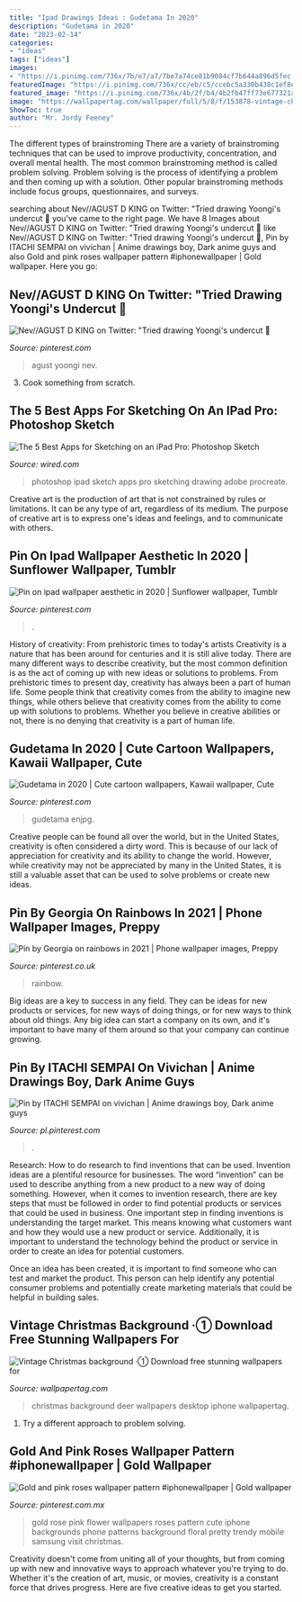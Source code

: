 ```yaml
---
title: "Ipad Drawings Ideas : Gudetama In 2020"
description: "Gudetama in 2020"
date: "2023-02-14"
categories:
- "ideas"
tags: ["ideas"]
images:
- "https://i.pinimg.com/736x/7b/e7/a7/7be7a74ce81b9084cf7b644a896d5fec.jpg"
featuredImage: "https://i.pinimg.com/736x/cc/eb/c5/ccebc5a330b438c1ef8eb40e5d0392bd.jpg"
featured_image: "https://i.pinimg.com/736x/4b/2f/b4/4b2fb47ff73e677321a832d071f8b682.jpg"
image: "https://wallpapertag.com/wallpaper/full/5/8/f/153878-vintage-christmas-background-1500x2300-htc.jpg"
ShowToc: true
author: "Mr. Jordy Feeney"
---
```



The different types of brainstroming
There are a variety of brainstroming techniques that can be used to improve productivity, concentration, and overall mental health. The most common brainstroming method is called problem solving. Problem solving is the process of identifying a problem and then coming up with a solution. Other popular brainstroming methods include focus groups, questionnaires, and surveys.

	

		
searching about Nev//AGUST D KING on Twitter: &quot;Tried drawing Yoongi&#039;s undercut 🥺 you've came to the right page. We have 8 Images about Nev//AGUST D KING on Twitter: &quot;Tried drawing Yoongi&#039;s undercut 🥺 like Nev//AGUST D KING on Twitter: &quot;Tried drawing Yoongi&#039;s undercut 🥺, Pin by ITACHI SEMPAI on vivichan | Anime drawings boy, Dark anime guys and also Gold and pink roses wallpaper pattern #iphonewallpaper | Gold wallpaper. Here you go:
		
    
## Nev//AGUST D KING On Twitter: &quot;Tried Drawing Yoongi&#039;s Undercut 🥺

<img loading=lazy src="https://i.pinimg.com/originals/22/48/20/224820cbb776e7d90f74821c9d698642.jpg" onerror="this.onerror=null;this.src='https://tse1.mm.bing.net/th?id=OIP.EM0XaUQHt8nt2VlGibo6OwHaKm&amp;pid=15.1';" alt="Nev//AGUST D KING on Twitter: &quot;Tried drawing Yoongi&#039;s undercut 🥺">

_Source: pinterest.com_

>agust yoongi nev. 

	

3. Cook something from scratch.

    
## The 5 Best Apps For Sketching On An IPad Pro: Photoshop Sketch

<img loading=lazy src="https://media.wired.com/photos/596ff3f9eb889b7135754660/191:100/pass/Photoshop-sketch-SOURCE-Adobe-Feature.jpg" onerror="this.onerror=null;this.src='https://tse1.mm.bing.net/th?id=OIP.6_1AKlUiUqu1wFtDkhBi_wHaD4&amp;pid=15.1';" alt="The 5 Best Apps for Sketching on an iPad Pro: Photoshop Sketch">

_Source: wired.com_

>photoshop ipad sketch apps pro sketching drawing adobe procreate. 

	

Creative art is the production of art that is not constrained by rules or limitations. It can be any type of art, regardless of its medium. The purpose of creative art is to express one's ideas and feelings, and to communicate with others.

    
## Pin On Ipad Wallpaper Aesthetic In 2020 | Sunflower Wallpaper, Tumblr

<img loading=lazy src="https://i.pinimg.com/736x/4b/2f/b4/4b2fb47ff73e677321a832d071f8b682.jpg" onerror="this.onerror=null;this.src='https://tse1.mm.bing.net/th?id=OIP.Y5GSY1Rygl5nL4wFr11Q7wHaNL&amp;pid=15.1';" alt="Pin on ipad wallpaper aesthetic in 2020 | Sunflower wallpaper, Tumblr">

_Source: pinterest.com_

>. 

	

History of creativity: From prehistoric times to today's artists
Creativity is a nature that has been around for centuries and it is still alive today. There are many different ways to describe creativity, but the most common definition is as the act of coming up with new ideas or solutions to problems. From prehistoric times to present day, creativity has always been a part of human life. Some people think that creativity comes from the ability to imagine new things, while others believe that creativity comes from the ability to come up with solutions to problems. Whether you believe in creative abilities or not, there is no denying that creativity is a part of human life.

    
## Gudetama In 2020 | Cute Cartoon Wallpapers, Kawaii Wallpaper, Cute

<img loading=lazy src="https://i.pinimg.com/736x/87/b6/39/87b639d570130a3a7e7158f5fbe85137.jpg" onerror="this.onerror=null;this.src='https://tse2.mm.bing.net/th?id=OIP.5_pE1VhQCQjzYpGxU0VDYgHaNZ&amp;pid=15.1';" alt="Gudetama in 2020 | Cute cartoon wallpapers, Kawaii wallpaper, Cute">

_Source: pinterest.com_

>gudetama enjpg. 

	

Creative people can be found all over the world, but in the United States, creativity is often considered a dirty word. This is because of our lack of appreciation for creativity and its ability to change the world. However, while creativity may not be appreciated by many in the United States, it is still a valuable asset that can be used to solve problems or create new ideas.

    
## Pin By Georgia On Rainbows In 2021 | Phone Wallpaper Images, Preppy

<img loading=lazy src="https://i.pinimg.com/736x/a9/7e/36/a97e365c338a74ea5cdc914ca0687ea6.jpg" onerror="this.onerror=null;this.src='https://tse1.mm.bing.net/th?id=OIP.noZI6piGHu3jLZ61wNEz7gHaKK&amp;pid=15.1';" alt="Pin by Georgia on rainbows in 2021 | Phone wallpaper images, Preppy">

_Source: pinterest.co.uk_

>rainbow. 

	

Big ideas are a key to success in any field. They can be ideas for new products or services, for new ways of doing things, or for new ways to think about old things. Any big idea can start a company on its own, and it's important to have many of them around so that your company can continue growing.

    
## Pin By ITACHI SEMPAI On Vivichan | Anime Drawings Boy, Dark Anime Guys

<img loading=lazy src="https://i.pinimg.com/736x/cc/eb/c5/ccebc5a330b438c1ef8eb40e5d0392bd.jpg" onerror="this.onerror=null;this.src='https://tse1.mm.bing.net/th?id=OIP.5ATXLo8tAhiD-0fOUaUErAHaKn&amp;pid=15.1';" alt="Pin by ITACHI SEMPAI on vivichan | Anime drawings boy, Dark anime guys">

_Source: pl.pinterest.com_

>. 

	

Research: How to do research to find inventions that can be used.
Invention ideas are a plentiful resource for businesses. The word “invention” can be used to describe anything from a new product to a new way of doing something. However, when it comes to invention research, there are key steps that must be followed in order to find potential products or services that could be used in business. 
One important step in finding inventions is understanding the target market. This means knowing what customers want and how they would use a new product or service. Additionally, it is important to understand the technology behind the product or service in order to create an idea for potential customers. 

Once an idea has been created, it is important to find someone who can test and market the product. This person can help identify any potential consumer problems and potentially create marketing materials that could be helpful in building sales.

    
## Vintage Christmas Background ·① Download Free Stunning Wallpapers For

<img loading=lazy src="https://wallpapertag.com/wallpaper/full/5/8/f/153878-vintage-christmas-background-1500x2300-htc.jpg" onerror="this.onerror=null;this.src='https://tse3.mm.bing.net/th?id=OIP.bvdMGBo9vhjxpeLC6Yo0sAHaLW&amp;pid=15.1';" alt="Vintage Christmas background ·① Download free stunning wallpapers for">

_Source: wallpapertag.com_

>christmas background deer wallpapers desktop iphone wallpapertag. 

	

1. Try a different approach to problem solving.

    
## Gold And Pink Roses Wallpaper Pattern #iphonewallpaper | Gold Wallpaper

<img loading=lazy src="https://i.pinimg.com/736x/7b/e7/a7/7be7a74ce81b9084cf7b644a896d5fec.jpg" onerror="this.onerror=null;this.src='https://tse4.mm.bing.net/th?id=OIP.WZDQElm-S0LGB5VvnFshUwHaNK&amp;pid=15.1';" alt="Gold and pink roses wallpaper pattern #iphonewallpaper | Gold wallpaper">

_Source: pinterest.com.mx_

>gold rose pink flower wallpapers roses pattern cute iphone backgrounds phone patterns background floral pretty trendy mobile samsung visit christmas. 

	

Creativity doesn't come from uniting all of your thoughts, but from coming up with new and innovative ways to approach whatever you're trying to do. Whether it's the creation of art, music, or movies, creativity is a constant force that drives progress. Here are five creative ideas to get you started.

